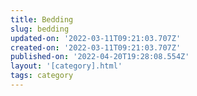 ```yaml
---
title: Bedding
slug: bedding
updated-on: '2022-03-11T09:21:03.707Z'
created-on: '2022-03-11T09:21:03.707Z'
published-on: '2022-04-20T19:28:08.554Z'
layout: '[category].html'
tags: category
---
```




